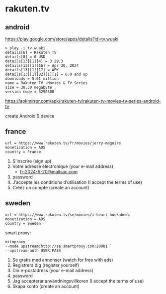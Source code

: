 # rakuten.tv

## android

https://play.google.com/store/apps/details?id=tv.wuaki

~~~
> play -i tv.wuaki
details[6] = Rakuten TV
details[8] = 0 USD
details[13][1][4] = 3.29.3
details[13][1][16] = Apr 30, 2024
details[13][1][17] = APK
details[13][1][82][1][1] = 6.0 and up
downloads = 5.01 million
name = Rakuten TV -Movies & TV Series
size = 30.30 megabyte
version code = 3290300
~~~

https://apkmirror.com/apk/rakuten-tv/rakuten-tv-movies-tv-series-android-tv

create Android 9 device

## france

~~~
url = https://www.rakuten.tv/fr/movies/jerry-maguire
monetization = ADS
country = France
~~~

1. S'inscrire (sign up)
2. Votre adresse électronique (your e-mail address)
   - fr-2024-5-20@mailsac.com
3. password
4. J’accepte les conditions d’utilisation (I accept the terms of use)
5. Créez un compte (create an account)

## sweden

~~~
url = https://www.rakuten.tv/se/movies/i-heart-huckabees
monetization = ADS
country = Sweden
~~~

smart proxy:

~~~
mitmproxy `
--mode upstream:http://se.smartproxy.com:20001 `
--upstream-auth USER:PASS
~~~

1. Se gratis med annonser (watch for free with ads)
2. Registrera dig (register yourself)
3. Din e-postadress (your e-mail address)
4. password
5. Jag accepterar användningsvillkoren (I accept the terms of use)
6. Skapa konto (create an account)
